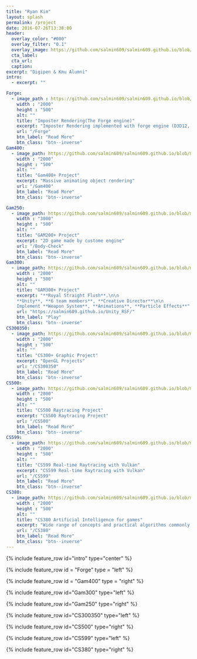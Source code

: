 ```yaml
---
title: "Ryan Kim"
layout: splash
permalink: /project
date: 2016-07-26T13:38:00
header:
  overlay_color: "#000"
  overlay_filter: "0.1"
  overlay_image: https://github.com/salmin609/salmin609.github.io/blob/master/images/GAM400/result4.gif?raw=true
  cta_label:
  cta_url:
  caption:
excerpt: "Digipen & Kmu Alumni"
intro:
  - excerpt: ""

Forge:
  - image_path : https://github.com/salmin609/salmin609.github.io/blob/master/images/forge.png?raw=true
    width : "2000"
    height : "500"
    alt: ""
    title: "Imposter Rendering(The Forge engine)"
    excerpt: "Imposter Rendering implemented with forge engine (D3D12, C++)"
    url: "/Forge"
    btn_label: "Read More"
    btn_class: "btn--inverse"
Gam400:
  - image_path: https://github.com/salmin609/salmin609.github.io/blob/master/images/Gam400_DisplayImg.png?raw=true
    width : "2000"
    height : "500"
    alt: ""
    title: "Gam400+ Project"
    excerpt: "Massive animating object rendering"
    url: "/Gam400"
    btn_label: "Read More"
    btn_class: "btn--inverse"

Gam250:
  - image_path: https://github.com/salmin609/salmin609.github.io/blob/master/images/BodyCheck_title.JPG?raw=true
    width : "3000"
    height : "500"
    alt: ""
    title: "GAM200+ Project"
    excerpt: "2D game made by custome engine"
    url: "/Body-Check"
    btn_label: "Read More"
    btn_class: "btn--inverse"
Gam300:
  - image_path: https://github.com/salmin609/salmin609.github.io/blob/master/images/Gam300DisplayImg.png?raw=true
    width : "2000"
    height : "500"
    alt: ""
    title: "GAM300+ Project"
    excerpt: "**Royal Straight Flush**.\n\n
    **Unity**, **6 team members**, **Creative Director**\n\n
    Implement **Weapon System**, **Animations**, **Particle Effects**"
    url: "https://salmin609.github.io/Unity_RSF/"
    btn_label: "Play"
    btn_class: "btn--inverse"
CS300350:
  - image_path: https://github.com/salmin609/salmin609.github.io/blob/master/images/300350DisplayImg.png?raw=true
    width : "2000"
    height : "500"
    alt: ""
    title: "CS300+ Graphic Project"
    excerpt: "OpenGL Projects"
    url: "/CS300350"
    btn_label: "Read More"
    btn_class: "btn--inverse"
CS500:
  - image_path: https://github.com/salmin609/salmin609.github.io/blob/master/images/RayTracingImage.png?raw=true
    width : "2000"
    height : "500"
    alt: ""
    title: "CS500 Raytracing Project"
    excerpt: "CS500 Raytracing Project"
    url: "/CS500"
    btn_label: "Read More"
    btn_class: "btn--inverse"
CS599:
  - image_path: https://github.com/salmin609/salmin609.github.io/blob/master/images/399_4.png?raw=true
    width : "2000"
    height : "500"
    alt: ""
    title: "CS599 Real-time Raytracing with Vulkan"
    excerpt: "CS599 Real-time Raytracing with Vulkan"
    url: "/CS599"
    btn_label: "Read More"
    btn_class: "btn--inverse"
CS380:
  - image_path: https://github.com/salmin609/salmin609.github.io/blob/master/images/380_2.png?raw=true
    width : "2000"
    height : "500"
    alt: ""
    title: "CS380 Artificial Intelligence for games"
    excerpt: "Wide range of concepts and practical algorithms commonly used to solve game AI problems"
    url: "/CS380"
    btn_label: "Read More"
    btn_class: "btn--inverse"
---
```




{% include feature_row id="intro" type="center" %}

{% include feature_row id = "Forge" type = "left" %}

{% include feature_row id = "Gam400" type = "right" %}

{% include feature_row id="Gam300" type="left" %}

{% include feature_row id="Gam250" type="right" %}

{% include feature_row id="CS300350" type="left" %}

{% include feature_row id="CS500" type="right" %}

{% include feature_row id="CS599" type="left" %}

{% include feature_row id="CS380" type="right" %}
